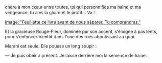 chère à mon cœur entre toutes, toi qui personnifies ma haine et ma vengeance, tu aies la gloire et le proﬁt... Va !

[Image: "Feuillette ce livre avant de nous séparer. Tu comprendras."](../images/1-page-135.JPG)

Et la gracieuse Rouge-Fleur, dominée par son accent, s'éloigne à pas lents, pour s'enfoncer bientôt dans l'une des rues aboutissant au quai.

Marahi est seule. Elle pousse un long soupir :

— Je puis obéir à présent. Je laisse derrière moi la semence de haine.
